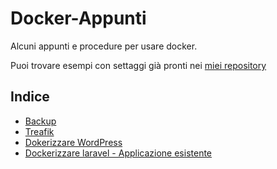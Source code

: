 # Docker-Appunti

Alcuni appunti e procedure per usare docker.

Puoi trovare esempi con settaggi già pronti nei [miei repository](https://github.com/MaoX17?tab=repositories)

## Indice

* [Backup](https://github.com/MaoX17/Docker-Appunti/blob/main/backup.md)
* [Treafik](https://github.com/MaoX17/Docker-Appunti/blob/main/traefik_letsencrypt.md)
* [Dokerizzare WordPress](https://github.com/MaoX17/Docker-Appunti/blob/main/wordpress.md)
* [Dockerizzare laravel - Applicazione esistente](https://github.com/MaoX17/Docker-Appunti/blob/main/laravel.md)








